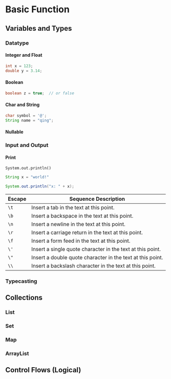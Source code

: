 # Basic Function

## Variables and Types

### Datatype

#### Integer and Float
```java
int x = 123;
double y = 3.14;
```

#### Boolean
```java
boolean z = true;  // or false
```
#### Char and String
```java
char symbol = '@';
String name = "qing";
```

#### Nullable

### Input and Output
#### Print
`System.out.println()`
```java
String x = "world!"

System.out.println("x: " + x);
```


| Escape | Sequence	Description |
| - | -|
| `\t`   | Insert a tab in the text at this point. |
| `\b`   | Insert a backspace in the text at this point. |
| `\n`   | Insert a newline in the text at this point. |
| `\r` 	 | Insert a carriage return in the text at this point. |
| `\f`   | Insert a form feed in the text at this point. |
| `\'`   | Insert a single quote character in the text at this point. |
| `\"`	 | Insert a double quote character in the text at this point. |
| `\\`	 | Insert a backslash character in the text at this point. |
### Typecasting

## Collections

### List 

### Set

### Map

### ArrayList

## Control Flows (Logical)
